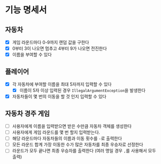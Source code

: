 # 기능 명세서

## 자동차

- [x] 게임 라운드마다 0-9까지 랜덤 값을 구한다
- [x] 0부터 3이 나오면 멈추고 4부터 9가 나오면 전진한다
- [x] 이름을 부여할 수 있다

## 플레이어

- [x] 각 자동차에 부여할 이름을 최대 5자까지 입력할 수 있다
  - [x] 이름이 5자 이상 입력된 경우 `IllegalArgumentException`을 발생한다
- [x] 자동차들이 몇 번의 이동을 할 것 인지 입력할 수 있다

## 자동차 경주 게임

- [ ] 사용자에게 이름을 입력받으면 받은 수만큼 자동차 객체를 생성한다
- [ ] 사용자에게 게임 라운드를 몇 번 할지 입력받는다.
- [ ] 해당 라운드마다 자동차들의 이름과 이동 횟수를 `-`로 출력한다
- [ ] 모든 라운드 합계 가장 이동한 수가 많은 자동차를 최종 우승자로 선정한다
- [ ] 라운드가 모두 끝나면 최종 우승자를 출력한다 (여러 명일 경우 `,`를 사용해서 모두 출력)